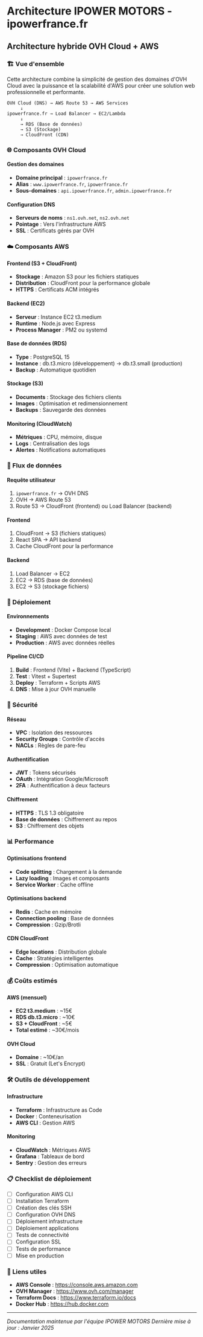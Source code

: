# Architecture IPOWER MOTORS - ipowerfrance.fr
## Architecture hybride OVH Cloud + AWS

### 🏗️ Vue d'ensemble

Cette architecture combine la simplicité de gestion des domaines d'OVH Cloud avec la puissance et la scalabilité d'AWS pour créer une solution web professionnelle et performante.

```
OVH Cloud (DNS) → AWS Route 53 → AWS Services
     ↓
ipowerfrance.fr → Load Balancer → EC2/Lambda
     ↓
     → RDS (Base de données)
     → S3 (Stockage)
     → CloudFront (CDN)
```

### 🌐 Composants OVH Cloud

#### **Gestion des domaines**
- **Domaine principal** : `ipowerfrance.fr`
- **Alias** : `www.ipowerfrance.fr`, `ipowerfrance.fr`
- **Sous-domaines** : `api.ipowerfrance.fr`, `admin.ipowerfrance.fr`

#### **Configuration DNS**
- **Serveurs de noms** : `ns1.ovh.net`, `ns2.ovh.net`
- **Pointage** : Vers l'infrastructure AWS
- **SSL** : Certificats gérés par OVH

### ☁️ Composants AWS

#### **Frontend (S3 + CloudFront)**
- **Stockage** : Amazon S3 pour les fichiers statiques
- **Distribution** : CloudFront pour la performance globale
- **HTTPS** : Certificats ACM intégrés

#### **Backend (EC2)**
- **Serveur** : Instance EC2 t3.medium
- **Runtime** : Node.js avec Express
- **Process Manager** : PM2 ou systemd

#### **Base de données (RDS)**
- **Type** : PostgreSQL 15
- **Instance** : db.t3.micro (développement) → db.t3.small (production)
- **Backup** : Automatique quotidien

#### **Stockage (S3)**
- **Documents** : Stockage des fichiers clients
- **Images** : Optimisation et redimensionnement
- **Backups** : Sauvegarde des données

#### **Monitoring (CloudWatch)**
- **Métriques** : CPU, mémoire, disque
- **Logs** : Centralisation des logs
- **Alertes** : Notifications automatiques

### 🔄 Flux de données

#### **Requête utilisateur**
1. `ipowerfrance.fr` → OVH DNS
2. OVH → AWS Route 53
3. Route 53 → CloudFront (frontend) ou Load Balancer (backend)

#### **Frontend**
1. CloudFront → S3 (fichiers statiques)
2. React SPA → API backend
3. Cache CloudFront pour la performance

#### **Backend**
1. Load Balancer → EC2
2. EC2 → RDS (base de données)
3. EC2 → S3 (stockage fichiers)

### 🚀 Déploiement

#### **Environnements**
- **Development** : Docker Compose local
- **Staging** : AWS avec données de test
- **Production** : AWS avec données réelles

#### **Pipeline CI/CD**
1. **Build** : Frontend (Vite) + Backend (TypeScript)
2. **Test** : Vitest + Supertest
3. **Deploy** : Terraform + Scripts AWS
4. **DNS** : Mise à jour OVH manuelle

### 🔐 Sécurité

#### **Réseau**
- **VPC** : Isolation des ressources
- **Security Groups** : Contrôle d'accès
- **NACLs** : Règles de pare-feu

#### **Authentification**
- **JWT** : Tokens sécurisés
- **OAuth** : Intégration Google/Microsoft
- **2FA** : Authentification à deux facteurs

#### **Chiffrement**
- **HTTPS** : TLS 1.3 obligatoire
- **Base de données** : Chiffrement au repos
- **S3** : Chiffrement des objets

### 📊 Performance

#### **Optimisations frontend**
- **Code splitting** : Chargement à la demande
- **Lazy loading** : Images et composants
- **Service Worker** : Cache offline

#### **Optimisations backend**
- **Redis** : Cache en mémoire
- **Connection pooling** : Base de données
- **Compression** : Gzip/Brotli

#### **CDN CloudFront**
- **Edge locations** : Distribution globale
- **Cache** : Stratégies intelligentes
- **Compression** : Optimisation automatique

### 💰 Coûts estimés

#### **AWS (mensuel)**
- **EC2 t3.medium** : ~15€
- **RDS db.t3.micro** : ~10€
- **S3 + CloudFront** : ~5€
- **Total estimé** : ~30€/mois

#### **OVH Cloud**
- **Domaine** : ~10€/an
- **SSL** : Gratuit (Let's Encrypt)

### 🛠️ Outils de développement

#### **Infrastructure**
- **Terraform** : Infrastructure as Code
- **Docker** : Conteneurisation
- **AWS CLI** : Gestion AWS

#### **Monitoring**
- **CloudWatch** : Métriques AWS
- **Grafana** : Tableaux de bord
- **Sentry** : Gestion des erreurs

### 📋 Checklist de déploiement

- [ ] Configuration AWS CLI
- [ ] Installation Terraform
- [ ] Création des clés SSH
- [ ] Configuration OVH DNS
- [ ] Déploiement infrastructure
- [ ] Déploiement applications
- [ ] Tests de connectivité
- [ ] Configuration SSL
- [ ] Tests de performance
- [ ] Mise en production

### 🔗 Liens utiles

- **AWS Console** : https://console.aws.amazon.com
- **OVH Manager** : https://www.ovh.com/manager
- **Terraform Docs** : https://www.terraform.io/docs
- **Docker Hub** : https://hub.docker.com

---

*Documentation maintenue par l'équipe IPOWER MOTORS*
*Dernière mise à jour : Janvier 2025*
